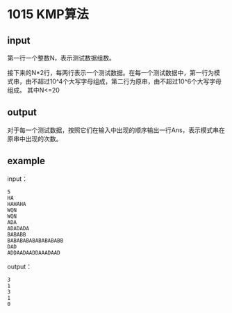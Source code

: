 # 1015 KMP算法

## input
第一行一个整数N，表示测试数据组数。

接下来的N*2行，每两行表示一个测试数据。在每一个测试数据中，第一行为模式串，由不超过10^4个大写字母组成，第二行为原串，由不超过10^6个大写字母组成。
其中N<=20

## output
对于每一个测试数据，按照它们在输入中出现的顺序输出一行Ans，表示模式串在原串中出现的次数。

## example
input：
```
5
HA
HAHAHA
WQN
WQN
ADA
ADADADA
BABABB
BABABABABABABABABB
DAD
ADDAADAADDAAADAAD
```
output：
```
3
1
3
1
0
```